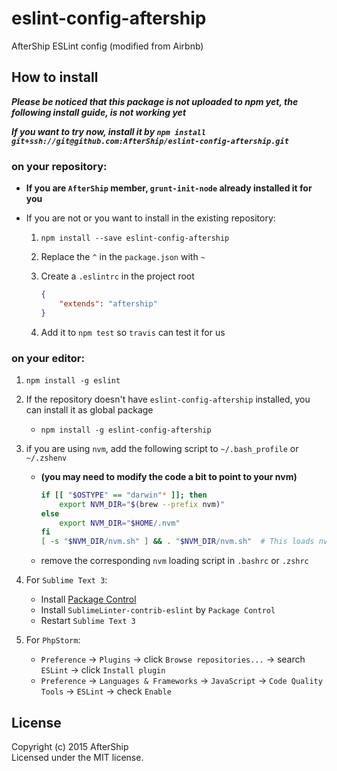 # eslint-config-aftership

AfterShip ESLint config (modified from Airbnb)

## How to install

***Please be noticed that this package is not uploaded to npm yet, the following install guide, is not working yet***

***If you want to try now, install it by `npm install git+ssh://git@github.com:AfterShip/eslint-config-aftership.git`***

### on your repository:
- **If you are `AfterShip` member, `grunt-init-node` already installed it for you**

- If you are not or you want to install in the existing repository:
	1. `npm install --save eslint-config-aftership`

	2. Replace the `^` in the `package.json` with `~`

	3. Create a `.eslintrc` in the project root

		```json
		{
			"extends": "aftership"
		}
		```

	4. Add it to `npm test` so `travis` can test it for us

### on your editor:
1. `npm install -g eslint`

2. If the repository doesn't have `eslint-config-aftership` installed, you can install it as global package
	- `npm install -g eslint-config-aftership`

3. if you are using `nvm`, add the following script to `~/.bash_profile` or `~/.zshenv`
	- **(you may need to modify the code a bit to point to your nvm)**

		```bash
		if [[ "$OSTYPE" == "darwin"* ]]; then
			export NVM_DIR="$(brew --prefix nvm)"
		else
			export NVM_DIR="$HOME/.nvm"
		fi
		[ -s "$NVM_DIR/nvm.sh" ] && . "$NVM_DIR/nvm.sh"  # This loads nvm
		```

	- remove the corresponding `nvm` loading script in `.bashrc` or `.zshrc`

4. For `Sublime Text 3`:
	- Install [Package Control](https://packagecontrol.io/installation)
	- Install `SublimeLinter-contrib-eslint` by `Package Control`
	- Restart `Sublime Text 3`

5. For `PhpStorm`:
	- `Preference` -> `Plugins` -> click `Browse repositories...` -> search `ESLint` -> click `Install plugin`
	- `Preference` -> `Languages & Frameworks` -> `JavaScript` -> `Code Quality Tools` -> `ESLint` -> check `Enable`

## License
Copyright (c) 2015 AfterShip  
Licensed under the MIT license.
